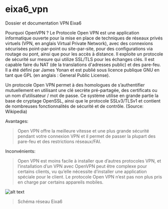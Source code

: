 # eixa6_vpn
Dossier et documentation VPN Eixa6




Pourquoi OpenVPN ?
Le Protocole Open VPN est une application informatique ouverte pour la mise en place de techniques de réseaux privés virtuels (VPN, en anglais Virtual Private Network), avec des connexions sécurisées point-par-point ou site-par-site, pour des configurations via routage ou pont, ainsi que pour les accès à distance. Il exploite un protocole de sécurité sur mesure qui utilize SSL/TLS pour les échanges clés. Il est capable faire du NAT (de la translations d'adresses public) et des pare-feu. Il a été défini par James Yonan et est publié sous licence publique GNU en tant que GPL (en anglais : General Public License).

Un protocole Open VPN permet à des homologues de s’authentifier mutuellement en utilisant une clé secrète pré-partagée, des certificats ou un nom d’utilisateur / mot de passe. Ce système utilise en grande partie la base de cryptage OpenSSL, ainsi que le protocole SSLv3/TLSv1 et contient de nombreuses fonctionnalités de sécurité et de contrôle. (Source: Wikipedia)


Avantages:
>Open VPN offre la meilleure vitesse et une plus grande sécurité pendant votre connexion VPN et il permet de passer la plupart des pare-feu et des restrictions réseaux/FAI.


Inconvénients:
>Open VPN est moins facile à installer que d’autres protocoles VPN, et l’installation d’un VPN avec OpenVPN peut être complexe pour certains clients, vu qu’elle nécessite d’installer une application spéciale pour le client. Le protocole Open VPN n’est pas non plus pris en charge par certains appareils mobiles.


![alt text](https://github.com/Eixa6Info/eixa6_vpn/blob/master/img/Schema%20entreprise.png)
>Schéma réseau Eixa6




